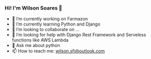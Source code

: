 ### Hi! I'm Wilson Soares 👋

- 🔭 I’m currently working on Farmazon
- 🌱 I’m currently learning Python and Django
- 👯 I’m looking to collaborate on ...
- 🤔 I’m looking for help with Django Rest Framework and Serveless functions like AWS Lambda
- 💬 Ask me about python
- 📫 How to reach me: wilson.sfj@outlook.com
